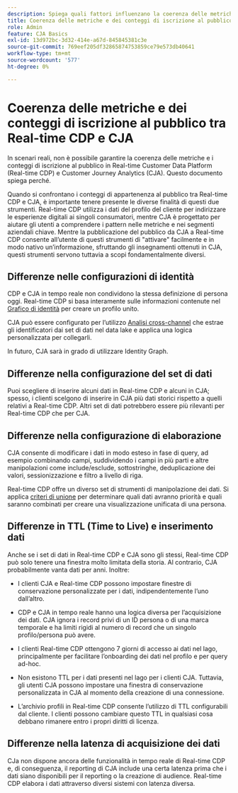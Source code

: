 ```yaml
---
description: Spiega quali fattori influenzano la coerenza delle metriche e i conteggi di appartenenza al pubblico tra Real-time Customer Data Platform (Real-time CDP) e CJA.
title: Coerenza delle metriche e dei conteggi di iscrizione al pubblico tra Real-time CDP e CJA
role: Admin
feature: CJA Basics
exl-id: 13d972bc-3d32-414e-a67d-845845381c3e
source-git-commit: 769eef205df32865874753859ce79e573db40641
workflow-type: tm+mt
source-wordcount: '577'
ht-degree: 0%

---
```



# Coerenza delle metriche e dei conteggi di iscrizione al pubblico tra Real-time CDP e CJA

In scenari reali, non è possibile garantire la coerenza delle metriche e i conteggi di iscrizione al pubblico in Real-time Customer Data Platform (Real-time CDP) e Customer Journey Analytics (CJA). Questo documento spiega perché.

Quando si confrontano i conteggi di appartenenza al pubblico tra Real-time CDP e CJA, è importante tenere presente le diverse finalità di questi due strumenti. Real-time CDP utilizza i dati del profilo del cliente per indirizzare le esperienze digitali ai singoli consumatori, mentre CJA è progettato per aiutare gli utenti a comprendere i pattern nelle metriche e nei segmenti aziendali chiave. Mentre la pubblicazione del pubblico da CJA a Real-time CDP consente all’utente di questi strumenti di &quot;attivare&quot; facilmente e in modo nativo un’informazione, sfruttando gli insegnamenti ottenuti in CJA, questi strumenti servono tuttavia a scopi fondamentalmente diversi.

## Differenze nelle configurazioni di identità

CDP e CJA in tempo reale non condividono la stessa definizione di persona oggi. Real-time CDP si basa interamente sulle informazioni contenute nel [Grafico di identità](https://experienceleague.adobe.com/docs/platform-learn/tutorials/identities/understanding-identity-and-identity-graphs.html?lang=en) per creare un profilo unito.

CJA può essere configurato per l’utilizzo [Analisi cross-channel](/help/connections/cca/overview.md) che estrae gli identificatori dai set di dati nel data lake e applica una logica personalizzata per collegarli.

In futuro, CJA sarà in grado di utilizzare Identity Graph.

## Differenze nella configurazione del set di dati

Puoi scegliere di inserire alcuni dati in Real-time CDP e alcuni in CJA; spesso, i clienti scelgono di inserire in CJA più dati storici rispetto a quelli relativi a Real-time CDP. Altri set di dati potrebbero essere più rilevanti per Real-time CDP che per CJA.

## Differenze nella configurazione di elaborazione

CJA consente di modificare i dati in modo esteso in fase di query, ad esempio combinando campi, suddividendo i campi in più parti e altre manipolazioni come include/esclude, sottostringhe, deduplicazione dei valori, sessionizzazione e filtro a livello di riga.

Real-time CDP offre un diverso set di strumenti di manipolazione dei dati. Si applica [criteri di unione](https://experienceleague.adobe.com/docs/experience-platform/profile/merge-policies/overview.html?lang=en) per determinare quali dati avranno priorità e quali saranno combinati per creare una visualizzazione unificata di una persona.

## Differenze in TTL (Time to Live) e inserimento dati

Anche se i set di dati in Real-time CDP e CJA sono gli stessi, Real-time CDP può solo tenere una finestra molto limitata della storia. Al contrario, CJA probabilmente vanta dati per anni. Inoltre:

* I clienti CJA e Real-time CDP possono impostare finestre di conservazione personalizzate per i dati, indipendentemente l’uno dall’altro.

* CDP e CJA in tempo reale hanno una logica diversa per l’acquisizione dei dati. CJA ignora i record privi di un ID persona o di una marca temporale e ha limiti rigidi al numero di record che un singolo profilo/persona può avere.

* I clienti Real-time CDP ottengono 7 giorni di accesso ai dati nel lago, principalmente per facilitare l’onboarding dei dati nel profilo e per query ad-hoc.

* Non esistono TTL per i dati presenti nel lago per i clienti CJA. Tuttavia, gli utenti CJA possono impostare una finestra di conservazione personalizzata in CJA al momento della creazione di una connessione.

* L’archivio profili in Real-time CDP consente l’utilizzo di TTL configurabili dal cliente. I clienti possono cambiare questo TTL in qualsiasi cosa debbano rimanere entro i propri diritti di licenza.

## Differenze nella latenza di acquisizione dei dati

CJa non dispone ancora delle funzionalità in tempo reale di Real-time CDP e, di conseguenza, il reporting di CJA include una certa latenza prima che i dati siano disponibili per il reporting o la creazione di audience. Real-time CDP elabora i dati attraverso diversi sistemi con latenza diversa.
